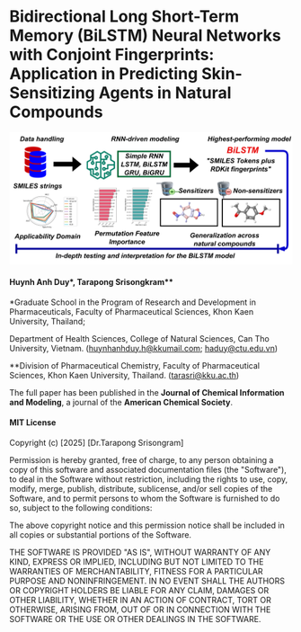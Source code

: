  # Bidirectional Long Short-Term Memory (BiLSTM) Neural Networks with Conjoint Fingerprints: Application in Predicting Skin-Sensitizing Agents in Natural Compounds

![Abstract Graphic](sens_graphic.png)

#### Huynh Anh Duy*, Tarapong Srisongkram** 

*Graduate School in the Program of Research and Development in Pharmaceuticals, Faculty of Pharmaceutical Sciences, Khon Kaen University, Thailand; 

Department of Health Sciences, College of Natural Sciences, Can Tho University, Vietnam. (huynhanhduy.h@kkumail.com; haduy@ctu.edu.vn)


**Division of Pharmaceutical Chemistry, Faculty of Pharmaceutical Sciences, Khon Kaen University, Thailand. (tarasri@kku.ac.th)

The full paper has been published in the **Journal of Chemical Information and Modeling**, a journal of the **American Chemical Society**.


#### MIT License

Copyright (c) [2025] [Dr.Tarapong Srisongram]

Permission is hereby granted, free of charge, to any person obtaining a copy of this software and associated documentation files (the "Software"), to deal in the Software without restriction, including the rights to use, copy, modify, merge, publish, distribute, sublicense, and/or sell copies of the Software, and to permit persons to whom the Software is furnished to do so, subject to the following conditions:

The above copyright notice and this permission notice shall be included in all copies or substantial portions of the Software.

THE SOFTWARE IS PROVIDED "AS IS", WITHOUT WARRANTY OF ANY KIND, EXPRESS OR IMPLIED, INCLUDING BUT NOT LIMITED TO THE WARRANTIES OF MERCHANTABILITY, FITNESS FOR A PARTICULAR PURPOSE AND NONINFRINGEMENT. IN NO EVENT SHALL THE AUTHORS OR COPYRIGHT HOLDERS BE LIABLE FOR ANY CLAIM, DAMAGES OR OTHER LIABILITY, WHETHER IN AN ACTION OF CONTRACT, TORT OR OTHERWISE, ARISING FROM, OUT OF OR IN CONNECTION WITH THE SOFTWARE OR THE USE OR OTHER DEALINGS IN THE SOFTWARE.
